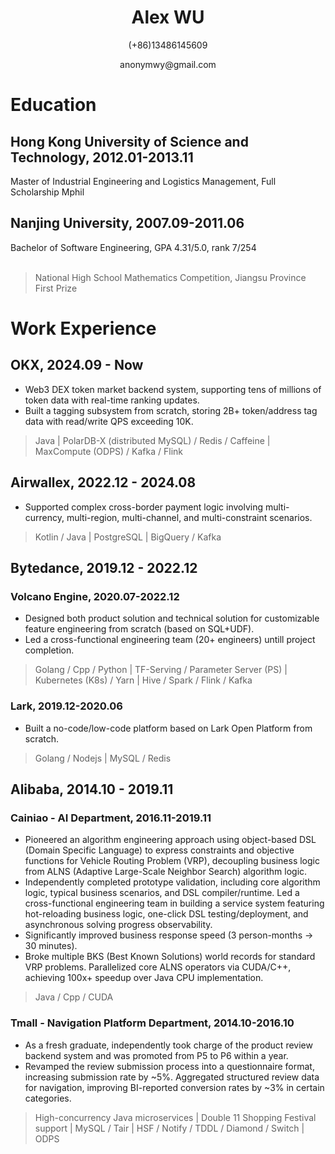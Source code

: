 <h1 align="center">Alex WU</h1>

<p align="center">(+86)13486145609</p>

<p align="center">anonymwy@gmail.com</p>

# Education
## Hong Kong University of Science and Technology, 2012.01-2013.11
Master of Industrial Engineering and Logistics Management, Full Scholarship Mphil
## Nanjing University, 2007.09-2011.06
Bachelor of Software Engineering, GPA 4.31/5.0, rank 7/254
<br><br>
> National High School Mathematics Competition, Jiangsu Province First Prize
# Work Experience
## OKX, 2024.09 - Now
- Web3 DEX token market backend system, supporting tens of millions of token data with real-time ranking updates.
- Built a tagging subsystem from scratch, storing 2B+ token/address tag data with read/write QPS exceeding 10K.
> Java | PolarDB-X (distributed MySQL) / Redis / Caffeine | MaxCompute (ODPS) / Kafka / Flink
## Airwallex, 2022.12 - 2024.08
- Supported complex cross-border payment logic involving multi-currency, multi-region, multi-channel, and multi-constraint scenarios.
> Kotlin / Java | PostgreSQL | BigQuery / Kafka
## Bytedance, 2019.12 - 2022.12
### Volcano Engine, 2020.07-2022.12
- Designed both product solution and technical solution for customizable feature engineering from scratch (based on SQL+UDF).
- Led a cross-functional engineering team (20+ engineers) untill project completion.
> Golang / Cpp / Python | TF-Serving / Parameter Server (PS) | Kubernetes (K8s) / Yarn | Hive / Spark / Flink / Kafka
### Lark, 2019.12-2020.06
- Built a no-code/low-code platform based on Lark Open Platform from scratch.
> Golang / Nodejs | MySQL / Redis
## Alibaba, 2014.10 - 2019.11
### Cainiao - AI Department, 2016.11-2019.11
- Pioneered an algorithm engineering approach using object-based DSL (Domain Specific Language) to express constraints and objective functions for Vehicle Routing Problem (VRP), decoupling business logic from ALNS (Adaptive Large-Scale Neighbor Search) algorithm logic.
- Independently completed prototype validation, including core algorithm logic, typical business scenarios, and DSL compiler/runtime. Led a cross-functional engineering team in building a service system featuring hot-reloading business logic, one-click DSL testing/deployment, and asynchronous solving progress observability.
- Significantly improved business response speed (3 person-months → 30 minutes).
- Broke multiple BKS (Best Known Solutions) world records for standard VRP problems. Parallelized core ALNS operators via CUDA/C++, achieving 100x+ speedup over Java CPU implementation.
> Java / Cpp / CUDA
### Tmall - Navigation Platform Department, 2014.10-2016.10
- As a fresh graduate, independently took charge of the product review backend system and was promoted from P5 to P6 within a year.
- Revamped the review submission process into a questionnaire format, increasing submission rate by ~5%. Aggregated structured review data for navigation, improving BI-reported conversion rates by ~3% in certain categories.
> High-concurrency Java microservices | Double 11 Shopping Festival support | MySQL / Tair | HSF / Notify / TDDL / Diamond / Switch | ODPS
